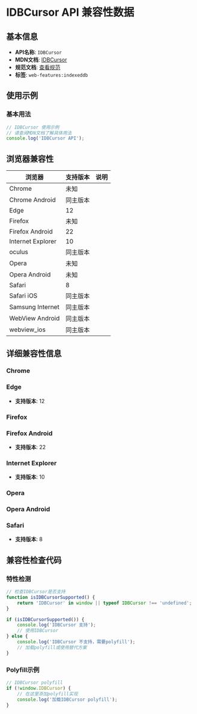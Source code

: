 # IDBCursor API 兼容性数据

## 基本信息

- **API名称**: `IDBCursor`
- **MDN文档**: [IDBCursor](https://developer.mozilla.org/docs/Web/API/IDBCursor)
- **规范文档**: [查看规范](https://w3c.github.io/IndexedDB/#cursor-interface)
- **标签**: `web-features:indexeddb`

## 使用示例

### 基本用法

```javascript
// IDBCursor 使用示例
// 请查阅MDN文档了解具体用法
console.log('IDBCursor API');
```

## 浏览器兼容性

| 浏览器 | 支持版本 | 说明 |
|--------|----------|------|
| Chrome | 未知 |  |
| Chrome Android | 同主版本 |  |
| Edge | 12 |  |
| Firefox | 未知 |  |
| Firefox Android | 22 |  |
| Internet Explorer | 10 |  |
| oculus | 同主版本 |  |
| Opera | 未知 |  |
| Opera Android | 未知 |  |
| Safari | 8 |  |
| Safari iOS | 同主版本 |  |
| Samsung Internet | 同主版本 |  |
| WebView Android | 同主版本 |  |
| webview_ios | 同主版本 |  |

## 详细兼容性信息

### Chrome


### Edge

- **支持版本**: 12

### Firefox


### Firefox Android

- **支持版本**: 22

### Internet Explorer

- **支持版本**: 10

### Opera


### Opera Android


### Safari

- **支持版本**: 8

## 兼容性检查代码

### 特性检测

```javascript
// 检查IDBCursor是否支持
function isIDBCursorSupported() {
    return 'IDBCursor' in window || typeof IDBCursor !== 'undefined';
}

if (isIDBCursorSupported()) {
    console.log('IDBCursor 支持');
    // 使用IDBCursor
} else {
    console.log('IDBCursor 不支持，需要polyfill');
    // 加载polyfill或使用替代方案
}
```

### Polyfill示例

```javascript
// IDBCursor polyfill
if (!window.IDBCursor) {
    // 在这里添加polyfill实现
    console.log('加载IDBCursor polyfill');
}
```

